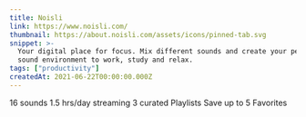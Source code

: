 ```yaml
---
title: Noisli
link: https://www.noisli.com/
thumbnail: https://about.noisli.com/assets/icons/pinned-tab.svg
snippet: >-
  Your digital place for focus. Mix different sounds and create your perfect
  sound environment to work, study and relax.
tags: ["productivity"]
createdAt: 2021-06-22T00:00:00.000Z
---
```

16 sounds
1.5 hrs/day streaming
3 curated Playlists
Save up to 5 Favorites